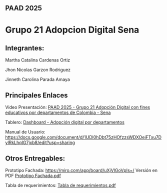 ## PAAD 2025
# Grupo 21 Adopcion Digital Sena

## Integrantes:

Martha Catalina Cardenas Ortiz

Jhon Nicolas Garzon Rodriguez

Jinneth Carolina Parada Amaya

## Principales Enlaces

Video Presentación: [PAAD 2025 - Grupo 21 Adopción Digital con fines educativos por departamentos de Colombia - Sena](https://youtu.be/kWAqvUXTq8c)

Tablero: [Dashboard - Adopción digital por departamentos](https://lookerstudio.google.com/reporting/30ea9b0b-af30-4292-8a12-193cff8c6e32/page/p_ixlwkaapsd)

Manual de Usuario: https://docs.google.com/document/d/1UDl0hDbt75zHOfzzsWDXOeiFTxu7DylRkLhqIG7jxb8/edit?usp=sharing

## Otros Entregables:

Prototipo Fachada: https://miro.com/app/board/uXjVIGoVpIs=/  Versión en PDF [Prototipo Fachada.pdf](https://github.com/CarolinaParada07/PAAD_G21_AdopcionDigitalSena/blob/main/MIAD%20-%20PAAD%20-%20PAPER%20PROTOTYPE.pdf)

Tabla de requerimientos: [Tabla de requerimientos.pdf](https://github.com/CarolinaParada07/PAAD_G21_AdopcionDigitalSena/blob/main/Tabla%20de%20requerimientos.pdf)

